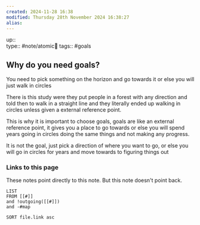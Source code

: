 ```yaml
---
created: 2024-11-28 16:38 
modified: Thursday 28th November 2024 16:38:27
alias: 
---
```

up::  
type:: #note/atomic🌳 
tags:: #goals 
## Why do you need goals?

You need to pick something on the horizon and go towards it or else you will just walk in circles

There is this study were they put people in a forest with any direction and told then to walk in a straight line and they literally ended up walking in circles unless given a external reference point.

This is why it is important to choose goals, goals are like an external reference point, it gives you a place to go towards or else you will spend years going in circles doing the same things and not making any progress.

It is not the goal, just pick a direction of where you want to go, or else you will go in circles for years and move towards to figuring things out

### Links to this page
These notes point directly to this note. But this note doesn't point back.
```dataview
LIST
FROM [[#]]
and !outgoing([[#]])
and -#map

SORT file.link asc
```



